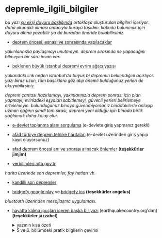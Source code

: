 # depremle_ilgili_bilgiler
*bu yazı [şu ekşi duyuru başlığında](http://eksiduyu.ru/1382741) ortaklaşa oluşturulan bilgileri içeriyor. daha okunaklı olması amacıyla buraya taşıdım. katkıda bulunmak için duyuru altına yazabilir ya da buradan öneride bulabilirsiniz.*

* [deprem öncesi, esnası ve sonrasında yapılacaklar](https://evrimagaci.org/deprem-oncesi-esnasi-ve-sonrasinda-yapilacaklar-374)

*yakınlarınızla paylaşmayı unutmayın. deprem sırasında ne yapacağını bilmeyen bir sürü insan var.*

* [beklenen büyük istanbul depremi evrim ağacı yazısı](https://evrimagaci.org/beklenen-buyuk-istanbul-depremi-nedenleri-mekanizmalari-ve-bilimin-beklentileri-uzerine-13)

*yukarıdaki link neden istanbul'da büyük bi depremin beklendiğini açıklıyor. yazı biraz uzun, tüm başlıklara göz atıp önemli bulduğunuz yerleri de okuyabilirsiniz.*

*deprem çantası hazırlamayı, yakınlarınızla deprem sonrası için plan yapmayı, evinizdeki eşyaları sabitlemeyi, güvenli yerleri belirlemeye ertelemeyin. bulunduğunuz binaya güvenmiyorsanız binadakilerle anlaşıp uzman çağırın şimdi tam sırası, deprem yeni olduğu için binada birlik sağlamak daha kolay olur.*

* [e-devlet toplanma alanı sorgulama](https://www.turkiye.gov.tr/afet-ve-acil-durum-yonetimi-acil-toplanma-alani-sorgulama) (e-devlete giriş yapmanız gerekli)

* [afad türkiye deprem tehlike haritaları](https://www.turkiye.gov.tr/afad-turkiye-deprem-tehlike-haritalari) (e-devlet üzerinden giriş yapıp kayıt oluyorsunuz)

* [afad deprem öncesi anı ve sonrası alınacak önlemler](https://www.afad.gov.tr/tr/25485/Deprem-Oncesi-Ani-ve-Sonrasi-Alabileceginiz-Onlemleri-Biliyor-Musunuz)
**(teşekkürler jimjim)**

* [yerbilimleri.mta.gov.tr](http://yerbilimleri.mta.gov.tr/anasayfa.aspx)

*harita üzerinde son depremler, fay hatları vb.*

* [kandilli son depremler](http://www.koeri.boun.edu.tr/scripts/lst6.asp)

* [bridgefy google play](https://play.google.com/store/apps/details?id=me.bridgefy.main&hl=en_US)
  ve [bridgefy ios](https://apps.apple.com/us/app/bridgefy/id975776347)
**(teşekkürler angelus)**

*bluetooth üzerinden mesajlaşma uygulaması.*

* [hayatta kalma ipuçları içeren başka bir yazı](http://www.earthquakecountry.org/library/Petal_Rejoinder_to_Copp_0906.pdf) (earthquakecountry.org'dan)
**(teşekkürler jazzabel)**

  <details><summary>yazının kısa özeti</summary>
  <p>

  yazının en başında marla petal'ın 99 depreminde ölüm sebebleri üzerine bir doktora çalışması yaptığından bahsetmiş. en altta        kaynaklarda tam adı yazıyor. bilimsel makale formatında değil ve yazarın ismi de yok ama mantıklı şeyler yazıyor gibi geldi bana. zaten doug copp isimli kişinin deneylere dayandırmadan iddialarda bulunduğundan bahsetmiş. bu kişi yani copp masa altında eğilip korunmanın ölümle sonuçlandığını ve ağır objelerin yanında oluşan boşlukta daha güvenli olunacağını savunuyor (yaşam üçgeni diye bahsedilen kavram). fakat copp'un yaptığı 'deney'in depremde sadece belli bi şekilde yıkılan binalar için geçerli olduğunu (pancaked. yassı şekilde çöken?) ve örneğin kocaeli depreminde bu şekilde yıkılan binaların toplam yıkılanların %3'ünden azını oluşturduğunu söylüyor (pancaked dışında 4 ayrı yıkılma şekli varmış). ve yine yazıya göre bu 'deney' gerçek deprem davranışını yansıtmıyormuş. mesela bina farklı yönde sallanırsa o ağır objenin altında ezilebilirmişiz. ve sonuç olarak bu gibi teorileri deney yaparak test etmek gerek diyor. 

  </p>
  </details>
  
  <details><summary>5 ve 6. bölümdeki pratik bilgilerin çevirisi</summary>
  <p>

  > # 5 peki ne yapmalısın?
  > * yaşadığın ve çalıştığın yerdeki senaryoları gözden geçir. hangi yerler daha güvenli görünüyor?
  > * büyük ve ağır objeleri sağlamlaştırarak bulunduğun yeri güvenli hale getir. ağır objeleri aşağıya koy. 
  > * yatağının yanında ayakkabı ve el feneri bulundur.
  > * sarsılma anında yere çök, başını ve boynunu koru. sağlam bi şeye tutun.

  sonra bunları savunmanın nedenlerini açıklamış.

  > # 6 
  > ## değerlendir ve planla
  > (şimdi düşün ve harekete geç)
  > * ailenle otur ve olası senaryoları konuş.
  > * mahallenin içinde ve dışındaki buluşma noktalarını kararlaştır.
  > * hızlı iletişim ve huzurun için afet bölgesi dışında arayabileceğiniz birini belirleyin.

  ne yazık ki dün gördük ki yalnız istanbulda değil tüm hatlarda sorun oluştu. 

  > * acil durumlarda çocuğunuzu okuldan alabilecek yakınlarınız belirleyin ve buluşma yeri kararlaştırın.

  > ## fiziksel olarak kendini koru
  > (fiziksel riskleri azaltmak için önlem al)
  > * yaşadığın binaların (ev iş yeri okul) sağlamlığından emin değilsen yetkili bi mühendis tarafından değerlendirilmesini sağla
  > * mümkünse güçlendir. değilse taşın ya da yık(?)
  > * büyük ve ağır mobilyaları sabitle.
  > * su ısıtıcıları sağlama al.
  > * her kat için yangın söndürücü al. 

  > ## hazırlıklı olun
  > (çözümün parçası olmaya hazır ol)
  > * bir hafta yetecek kadar su yiyecek ve reçeteli ilacı hazır bulundur. 
  > * ilk yardım çantası al.
  > * deprem çantanı arabanda ve kapının yanında bulundur.

  > afete hazırlık tek gecede olmaz. evde iş yerinde okulda, mahallendende ve bölgende atılan küçük adımların birleşmesiyle olur. bireylerin ailelerin organizasyonların kurumların ve hükümetin eylemleriyle gerçekleşir. 

  son paragrafa istinaden, biz de deprem gerçeğiyle yeniden yüzleştiğimiz bu günlerde kendimize bi söz verip bu küçük adımları atmaya bugün başlayalım. 
  
  </p>
  </details>
